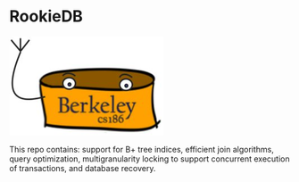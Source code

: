 # RookieDB

![The official unofficial mascot of the class projects](images/derpydb-small.jpg)

This repo contains:
support for B+ tree indices, 
efficient join algorithms, 
query optimization, 
multigranularity locking to support concurrent execution of transactions, and database recovery.
